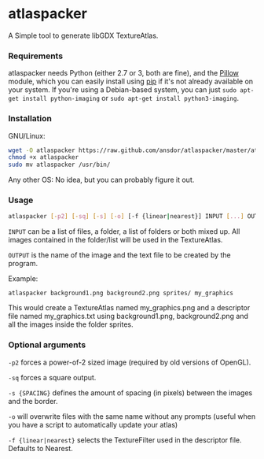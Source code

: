 atlaspacker
===========
A Simple tool to generate libGDX TextureAtlas.

### Requirements
atlaspacker needs Python (either 2.7 or 3, both are fine), and the [Pillow](http://python-imaging.github.io/) module, which you can easily install using [pip](https://pypi.python.org/pypi/pip) if it's not already available on your system. If you're using a Debian-based system, you can just ```sudo apt-get install python-imaging``` or ```sudo apt-get install python3-imaging```.

### Installation
GNU/Linux:
```bash
wget -O atlaspacker https://raw.github.com/ansdor/atlaspacker/master/atlaspacker.py
chmod +x atlaspacker
sudo mv atlaspacker /usr/bin/
```
Any other OS:
No idea, but you can probably figure it out.

### Usage
```bash
atlaspacker [-p2] [-sq] [-s] [-o] [-f {linear|nearest}] INPUT [...] OUTPUT
```

```INPUT``` can be a list of files, a folder, a list of folders or both mixed up. All images contained in the folder/list will be used in the TextureAtlas.

```OUTPUT``` is the name of the image and the text file to be created by the program.

Example:
```
atlaspacker background1.png background2.png sprites/ my_graphics
```

This would create a TextureAtlas named my_graphics.png and a descriptor file named my_graphics.txt using background1.png, background2.png and all the images inside the folder sprites.

### Optional arguments
```-p2``` forces a power-of-2 sized image (required by old versions of OpenGL).

```-sq``` forces a square output.

```-s {SPACING}``` defines the amount of spacing (in pixels) between the images and the border.

```-o``` will overwrite files with the same name without any prompts (useful when you have a script to automatically update your atlas)

```-f {linear|nearest}``` selects the TextureFilter used in the descriptor file. Defaults to Nearest.
